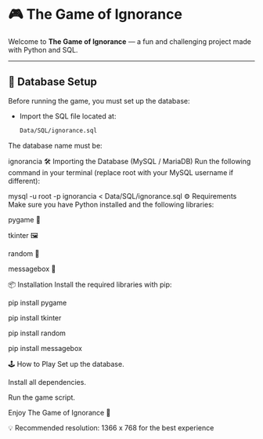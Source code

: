 # 🎮 The Game of Ignorance  

Welcome to **The Game of Ignorance** — a fun and challenging project made with Python and SQL.  

---

## 📂 Database Setup  
Before running the game, you must set up the database:  

- Import the SQL file located at:  
  ```bash
  Data/SQL/ignorance.sql
The database name must be:

ignorancia
🛠️ Importing the Database (MySQL / MariaDB)
Run the following command in your terminal (replace root with your MySQL username if different):

mysql -u root -p ignorancia < Data/SQL/ignorance.sql
⚙️ Requirements
Make sure you have Python installed and the following libraries:

pygame 🎵

tkinter 🖼️

random 🎲

messagebox 📢

📦 Installation
Install the required libraries with pip:

pip install pygame

pip install tkinter

pip install random

pip install messagebox

🕹️ How to Play
Set up the database.

Install all dependencies.

Run the game script.

Enjoy The Game of Ignorance 🎉

💡 Recommended resolution: 1366 x 768 for the best experience
